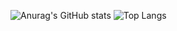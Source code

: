 ![Anurag's GitHub stats](https://github-readme-stats.vercel.app/api?username=yujeong1789&show_icons=true&theme=vue)
![Top Langs](https://github-readme-stats.vercel.app/api/top-langs/?username=yujeong1789&layout=compact&theme=vue)
